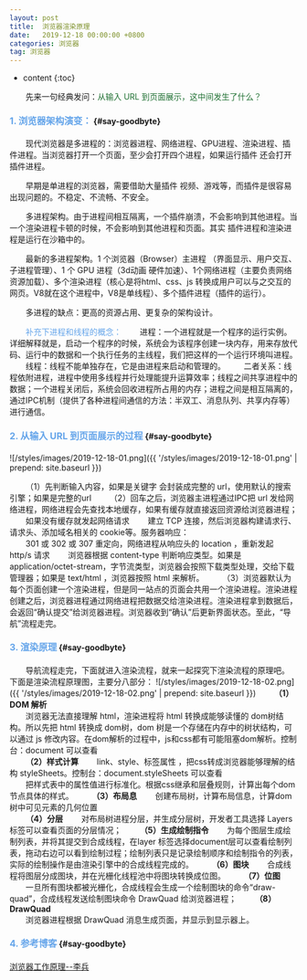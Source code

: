 ```yaml
---
layout: post
title:  浏览器渲染原理
date:   2019-12-18 00:00:00 +0800
categories: 浏览器
tag: 浏览器
---
```


* content
{:toc}

 
&emsp;&emsp;先来一句经典发问：<font color="#217134">从输入 URL 到页面展示，这中间发生了什么？ </font>

#### <font color="#65A5EA" size="3">1. 浏览器架构演变：</font>			{#say-goodbyte}

&emsp;&emsp;现代浏览器是多进程的：浏览器进程、网络进程、GPU进程、渲染进程、插件进程。当浏览器打开一个页面，至少会打开四个进程，如果运行插件 还会打开插件进程。  

&emsp;&emsp;早期是单进程的浏览器，需要借助大量插件 视频、游戏等，而插件是很容易出现问题的。不稳定、不流畅、不安全。 

&emsp;&emsp;多进程架构。由于进程间相互隔离，一个插件崩溃，不会影响到其他进程。当一个渲染进程卡顿的时候，不会影响到其他进程和页面。其实 插件进程和渲染进程是运行在沙箱中的。 

&emsp;&emsp;最新的多进程架构。1 个浏览器（Browser）主进程 （界面显示、用户交互、子进程管理）、1 个 GPU 进程（3d动画 硬件加速）、1个网络进程（主要负责网络资源加载）、多个渲染进程（核心是将html、css、js 转换成用户可以与之交互的网页。V8就在这个进程中，V8是单线程）、多个插件进程（插件的运行）。 

&emsp;&emsp;多进程的缺点：更高的资源占用、更复杂的架构设计。 

&emsp;&emsp;<font color="#65A5EA">补充下进程和线程的概念：</font>
&emsp;&emsp;进程：一个进程就是一个程序的运行实例。详细解释就是，启动一个程序的时候，系统会为该程序创建一块内存，用来存放代码、运行中的数据和一个执行任务的主线程，我们把这样的一个运行环境叫进程。 
&emsp;&emsp;线程：线程不能单独存在，它是由进程来启动和管理的。 
&emsp;&emsp;二者关系：线程依附进程，进程中使用多线程并行处理能提升运算效率；线程之间共享进程中的数据；一个进程关闭后，系统会回收进程所占用的内存；进程之间是相互隔离的，通过IPC机制（提供了各种进程间通信的方法：半双工、消息队列、共享内存等）进行通信。 

#### <font color="#65A5EA" size="3">2. 从输入 URL 到页面展示的过程</font>			{#say-goodbyte}

![/styles/images/2019-12-18-01.png]({{ '/styles/images/2019-12-18-01.png' | prepend: site.baseurl  }})

&emsp;&emsp;（1）先判断输入内容，如果是关键字 会封装成完整的 url，使用默认的搜索引擎；如果是完整的url 
&emsp;&emsp;（2）回车之后，浏览器主进程通过IPC把 url 发给网络进程，网络进程会先查找本地缓存，如果有缓存就直接返回资源给浏览器进程； &emsp;&emsp;如果没有缓存就发起网络请求 
&emsp;&emsp;建立 TCP 连接，然后浏览器构建请求行、请求头、添加域名相关的 cookie等。服务器响应：  
&emsp;&emsp;301 或 302 或 307 重定向，网络进程从响应头的 location ，重新发起 http/s 请求 
&emsp;&emsp;浏览器根据 content-type 判断响应类型。如果是 application/octet-stream，字节流类型，浏览器会按照下载类型处理，交给下载管理器；如果是 text/html ，浏览器按照 html 来解析。 
&emsp;&emsp;（3）浏览器默认为每个页面创建一个渲染进程，但是同一站点的页面会共用一个渲染进程。渲染进程创建之后，浏览器进程通过网络进程把数据交给渲染进程。渲染进程拿到数据后，会返回“确认提交”给浏览器进程。浏览器收到“确认”后更新界面状态。至此，“导航”流程走完。 
  
#### <font color="#65A5EA" size="3">3. 渲染原理</font>			{#say-goodbyte} 
&emsp;&emsp;导航流程走完，下面就进入渲染流程，就来一起探究下渲染流程的原理吧。 下面是渲染流程原理图，主要分八部分：
![/styles/images/2019-12-18-02.png]({{ '/styles/images/2019-12-18-02.png' | prepend: site.baseurl  }})
&emsp;&emsp;**（1）DOM 解析**  
&emsp;&emsp;浏览器无法直接理解 html，渲染进程将 html 转换成能够读懂的 dom树结构。所以先把 html 转换成 dom树，dom 树是一个存储在内存中的树状结构，可以通过 js 修改内容。在dom解析的过程中，js和css都有可能阻塞dom解析。控制台：document 可以查看  
&emsp;&emsp;**（2）样式计算** 
&emsp;&emsp;link、style、标签属性 ，把css转成浏览器能够理解的结构 styleSheets。控制台：document.styleSheets 可以查看  
&emsp;&emsp;把样式表中的属性值进行标准化。根据css继承和层叠规则，计算出每个dom节点具体的样式。 
&emsp;&emsp;**（3）布局息** 
&emsp;&emsp;创建布局树，计算布局信息，计算dom树中可见元素的几何位置  
&emsp;&emsp;**（4）分层** 
&emsp;&emsp;对布局树进程分层，并生成分层树，开发者工具选择 Layers 标签可以查看页面的分层情况； 
&emsp;&emsp;**（5）生成绘制指令** 
&emsp;&emsp;为每个图层生成绘制列表，并将其提交到合成线程，在layer 标签选择document层可以查看绘制列表，拖动右边可以看到绘制过程；绘制列表只是记录绘制顺序和绘制指令的列表，实际的绘制操作是由渲染引擎中的合成线程完成的。 
&emsp;&emsp;**（6）图块** 
&emsp;&emsp;合成线程将图层分成图块，并在光栅化线程池中将图块转换成位图。 
&emsp;&emsp;**（7）位图** 
&emsp;&emsp;一旦所有图块都被光栅化，合成线程会生成一个绘制图块的命令“draw-quad”，合成线程发送绘制图块命令 DrawQuad 给浏览器进程； 
&emsp;&emsp;**（8）DrawQuad**         
&emsp;&emsp;浏览器进程根据 DrawQuad 消息生成页面，并显示到显示器上。 

#### <font color="#65A5EA" size="3">4. 参考博客</font>			{#say-goodbyte}     
<font color="65A5EA">[浏览器工作原理--李兵](https://time.geekbang.org/column/article/117637)</font>  
